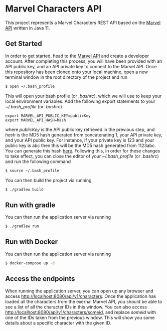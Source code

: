 # Marvel Characters API
This project represents a Marvel Characters REST API based on the [Marvel API](https://developer.marvel.com) written in Java 11.

## Get Started
In order to get started, head to the [Marvel API](https://developer.marvel.com) and create a developer account.
After completing this process, you will have been provided with an API public key, and an API private key to connect to the Marvel API.
Once this repository has been cloned onto your local machine, open a new terminal window in the root directory of the project and run
```bash
$ open ~/.bash_profile
```
This will open your bash profile (or *.bashrc*), which we will use to keep your local environment variables. Add the following export statements to your *~/.bash_profile* (or *.bashrc*)
```aidl
export MARVEL_API_PUBLIC_KEY=publicKey
export MARVEL_API_HASH=hash
```
where *publicKey* is the API public key retrieved in the previous step, 
and *hash* is the MD5 hash generated from concatenating 1, your API private key, and your API public key.
For instance, if your private key is 123 and your public key is abc then this will be the MD5 hash generated from 1123abc.
You can generate this hash [here](https://cryptii.com/pipes/md5-hash).
Following this, in order for these changes to take effect, you can close the editor of your *~/.bash_profile* (or *.bashrc*) and run the following command
```bash
$ source ~/.bash_profile
```
You can then build the project via running
```bash
$ ./gradlew build
```

## Run with gradle
You can then run the application server via running
```bash
$ ./gradlew run
```

## Run with Docker
You can then run the application server via running
```bash
$ docker-compose up -d
```

## Access the endpoints
When running the application server, you can open up any browser and access
[http://localhost:8080/api/v1/characters](http://localhost:8080/api/v1/characters). Once the application has loaded
all the characters from the exernal Marvel API, you should be able to see a list of all the character IDs in this window.
You can also access [http://localhost:8080/api/v1/characters/someid](http://localhost:8080/api/v1/characters/someid), and replace
*someid* with one of the IDs taken from the previous window. This will show you some details about a specific character with the given ID.

